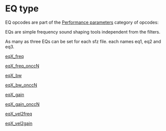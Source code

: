 ---
---
# EQ type

EQ opcodes are part of the [Performance parameters](/categories/performance_parameters)
category of opcodes:

EQs are simple frequency sound shaping tools independent from the filters.

As many as three EQs can be set for each sfz file. each names eq1, eq2 and eq3.

[eqX_freq](/opcodes/eqX_freq)

[eqX_freq_onccN](/opcodes/eqX_freq)

[eqX_bw](/opcodes/eqX_bw)

[eqX_bw_onccN](/opcodes/eqX_bw)

[eqX_gain](/opcodes/eqX_gain)

[eqX_gain_onccN](/opcodes/eqX_gain)

[eqX_vel2freq](/opcodes/eqX_vel2freq)

[eqX_vel2gain](/opcodes/eqX_vel2gain)
